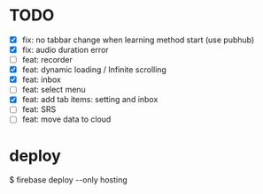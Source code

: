 # TODO

* [X] fix: no tabbar change when learning method start (use pubhub)
* [X] fix: audio duration error
* [ ] feat: recorder
* [X] feat: dynamic loading / Infinite scrolling
* [X] feat: inbox
* [ ] feat: select menu
* [X] feat: add tab items: setting  and inbox
* [ ] feat: SRS
* [ ] feat: move data to cloud

# deploy

$ firebase deploy --only hosting
